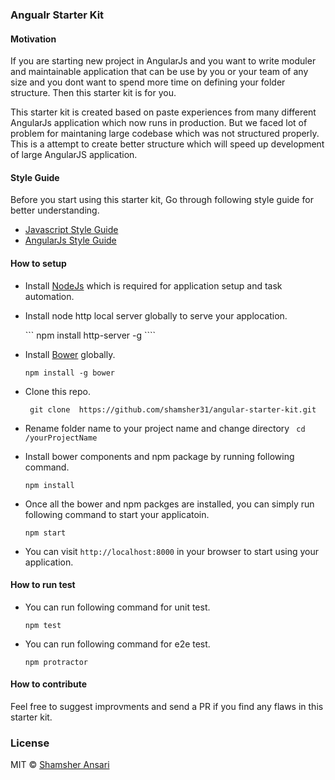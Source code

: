 ### Angualr Starter Kit

#### Motivation
If you are starting new project in AngularJs and you want to write moduler and maintainable application that can be use by
you or your team of any size and you dont want to spend more time on defining your folder structure. Then this starter kit
is for you.

This starter kit is created based on paste experiences from many different AngularJs application which now runs in production.
But we faced lot of problem for maintaning large codebase which was not structured properly. This is a attempt to create better
structure which will speed up development of large AngularJS application.

#### Style Guide
Before you start using this starter kit, Go through following style guide for better understanding.
* [Javascript Style Guide](https://github.com/airbnb/javascript)
* [AngularJs Style Guide](https://github.com/johnpapa/angular-styleguide)

#### How to setup

* Install [NodeJs](http://nodejs.org/) which is required for application setup and task automation.

* Install node http local server globally to serve your applocation.

   ``` npm install http-server -g ````

* Install [Bower](http://bower.io/) globally.

    ``` npm install -g bower ```

* Clone this repo.

    ``` git clone  https://github.com/shamsher31/angular-starter-kit.git```

* Rename folder name to your project name and change directory ``` cd /yourProjectName```
* Install bower components and npm package by running following command.

   ``` npm install ```

* Once all the bower and npm packges are installed, you can simply run following command to start your applicatoin.

   ``` npm start ```
   
* You can visit ``` http://localhost:8000 ``` in your browser to start using your application.

#### How to run test

* You can run following command for unit test.

   ``` npm test ```
   
* You can run following command for e2e test.
  
   ``` npm protractor ```
   
#### How to contribute

Feel free to suggest improvments and send a PR if you find any flaws in this starter kit.

### License
MIT © [Shamsher Ansari](https://github.com/shamsher)

